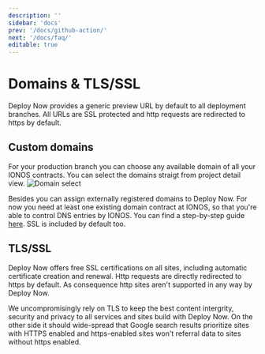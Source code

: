 ```yaml
---
description: ''
sidebar: 'docs'
prev: '/docs/github-action/'
next: '/docs/faq/'
editable: true
---
```


# Domains & TLS/SSL

Deploy Now provides a generic preview URL by default to all deployment branches. All URLs are SSL protected and http requests are redirected to https by default.

## Custom domains

For your production branch you can choose any available domain of all your IONOS contracts. You can select the domains straigt from project detail view.
![Domain select](/domain-select.png)

Besides you can assign externally registered domains to Deploy Now. For now you need at least one existing domain contract at IONOS, so that you're able to control DNS entries by IONOS. You can find a step-by-step guide [here](https://www.ionos.com/help/domains/set-up-and-manage-an-external-domain-at-11-ionos/setting-up-an-external-domain-at-11-ionos/). SSL is included by default too. 

## TLS/SSL

Deploy Now offers free SSL certifications on all sites, including automatic certificate creation and renewal. Http requests are directly redirected to https by default. As consequence http sites aren't supported in any way by Deploy Now.

We uncompromisingly rely on TLS to keep the best content intergrity, security and privacy to all services and sites build with Deploy Now. On the other side it should wide-spread that Google search results prioritize sites with HTTPS enabled and https-enabled sites won't referral data to sites without https enabled.
